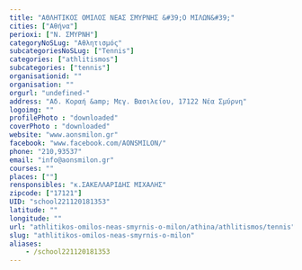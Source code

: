 ```yaml
---
title: "ΑΘΛΗΤΙΚΟΣ ΟΜΙΛΟΣ ΝΕΑΣ ΣΜΥΡΝΗΣ &#39;Ο ΜΙΛΩΝ&#39;"
cities: ["Αθήνα"]
perioxi: ["Ν. ΣΜΥΡΝΗ"]
categoryNoSLug: "Αθλητισμός"
subcategoriesNoSLug: ["Tennis"]
categories: ["athlitismos"]
subcategories: ["tennis"]
organisationid: ""
organisation: ""
orgurl: "undefined-"
address: "Αδ. Κοραή &amp; Μεγ. Βασιλείου, 17122 Νέα Σμύρνη"
logoimg: ""
profilePhoto : "downloaded"
coverPhoto : "downloaded"
website: "www.aonsmilon.gr"
facebook: "www.facebook.com/AONSMILON/"
phone: "210,93537"
email: "info@aonsmilon.gr"
courses: ""
places: [""]
rensponsibles: "κ.ΣΑΚΕΛΛΑΡΙΔΗΣ ΜΙΧΑΛΗΣ"
zipcode: ["17121"]
UID: "school221120181353"
latitude: ""
longitude: ""
url: "athlitikos-omilos-neas-smyrnis-o-milon/athina/athlitismos/tennis"
slug: "athlitikos-omilos-neas-smyrnis-o-milon"
aliases:
    - /school221120181353
---
```





